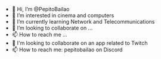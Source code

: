 - 👋 Hi, I’m @PepitoBailao
- 👀 I’m interested in cinema and computers 
- 🌱 I’m currently learning Network and Telecommunications
- 💞️ I’m looking to collaborate on ...
- 📫 How to reach me ...
- 💞️ I'm looking to collaborate on an app related to Twitch
- 📫 How to reach me: pepitobailao on Discord
